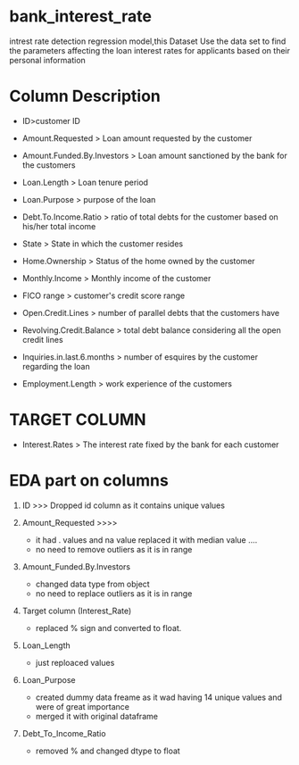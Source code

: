 # bank_interest_rate
intrest rate detection regression model,this Dataset
Use the data set to find the parameters affecting the loan interest rates for applicants based on their personal information

# Column Description
* ID>customer ID

* Amount.Requested > Loan amount requested by the customer

* Amount.Funded.By.Investors > Loan amount sanctioned by the bank for the customers

* Loan.Length > Loan tenure period

* Loan.Purpose > purpose of the loan

* Debt.To.Income.Ratio > ratio of total debts for the customer based on his/her total income

* State > State in which the customer resides

* Home.Ownership > Status of the home owned by the customer

* Monthly.Income > Monthly income of the customer

* FICO range > customer's credit score range

* Open.Credit.Lines > number of parallel debts that the customers have

* Revolving.Credit.Balance > total debt balance considering all the open credit lines

* Inquiries.in.last.6.months > number of esquires by the customer regarding the loan

* Employment.Length > work experience of the customers

# TARGET COLUMN
* Interest.Rates > The interest rate fixed by the bank for each customer




# EDA part on columns
1. ID         >>> Dropped id column as it contains unique values
2. Amount_Requested >>>>  
    * it had . values and na value replaced it with median value .... 
    * no need to remove outliers as it is in range

3. Amount_Funded.By.Investors
    * changed data type from object
    *  no need to replace outliers as it is in range

4. Target column (Interest_Rate)
    * replaced % sign and converted to float.

5. Loan_Length
    * just reploaced values 

6. Loan_Purpose
    * created dummy data freame  as it wad having 14 unique values and were of great importance
    * merged it with original dataframe

7. Debt_To_Income_Ratio
    * removed % and changed dtype to float
